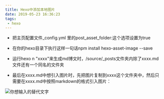 ```yaml
---
title: Hexo中添加本地图片
date: 2019-05-23 16:36:23
tags:
 - hexo
---
```


* 把主页配置文件_config.yml 里的post_asset_folder:这个选项设置为true

* 在你的hexo目录下执行这样一句话npm install hexo-asset-image --save

* 运行hexo n "xxxx"来生成md博文时，/source/_posts文件夹内除了xxxx.md文件还有一个同名的文件夹

* 最后在xxxx.md中想引入图片时，先把图片复制到xxxx这个文件夹中，然后只需要在xxxx.md中按照markdown的格式引入图片：

![你想输入的替代文字](图片名.jpg)


